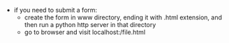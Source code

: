 * if you need to submit a form:
	*  create the form in www directory, ending it with .html extension, and then run a python http server in that directory
	* go to browser and visit localhost:<port http is on>/file.html